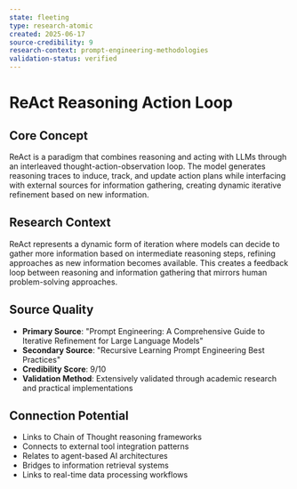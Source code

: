 ```yaml
---
state: fleeting
type: research-atomic
created: 2025-06-17
source-credibility: 9
research-context: prompt-engineering-methodologies
validation-status: verified
---
```


# ReAct Reasoning Action Loop

## Core Concept
ReAct is a paradigm that combines reasoning and acting with LLMs through an interleaved thought-action-observation loop. The model generates reasoning traces to induce, track, and update action plans while interfacing with external sources for information gathering, creating dynamic iterative refinement based on new information.

## Research Context
ReAct represents a dynamic form of iteration where models can decide to gather more information based on intermediate reasoning steps, refining approaches as new information becomes available. This creates a feedback loop between reasoning and information gathering that mirrors human problem-solving approaches.

## Source Quality
- **Primary Source**: "Prompt Engineering: A Comprehensive Guide to Iterative Refinement for Large Language Models"
- **Secondary Source**: "Recursive Learning Prompt Engineering Best Practices"
- **Credibility Score**: 9/10
- **Validation Method**: Extensively validated through academic research and practical implementations

## Connection Potential
- Links to Chain of Thought reasoning frameworks
- Connects to external tool integration patterns
- Relates to agent-based AI architectures
- Bridges to information retrieval systems
- Links to real-time data processing workflows